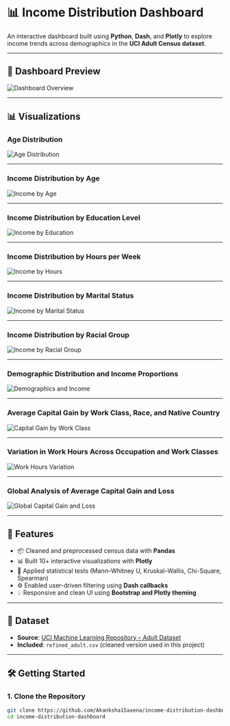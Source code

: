 # 📊 Income Distribution Dashboard

An interactive dashboard built using **Python**, **Dash**, and **Plotly** to explore income trends across demographics in the **UCI Adult Census dataset**.

---

## 📸 Dashboard Preview

![Dashboard Overview](https://raw.githubusercontent.com/Akanksha1Saxena/income-distribution-dashboard/main/assets/images/dashboard.png)

---

## 📊 Visualizations

### Age Distribution

![Age Distribution](https://raw.githubusercontent.com/Akanksha1Saxena/income-distribution-dashboard/main/assets/images/Age_Distribution_analysis.png)

---

### Income Distribution by Age

![Income by Age](https://raw.githubusercontent.com/Akanksha1Saxena/income-distribution-dashboard/main/assets/images/Income_Distribution_by_age.png)

---

### Income Distribution by Education Level

![Income by Education](https://raw.githubusercontent.com/Akanksha1Saxena/income-distribution-dashboard/main/assets/images/Income_Distribution_by_education_level.png)

---

### Income Distribution by Hours per Week

![Income by Hours](https://raw.githubusercontent.com/Akanksha1Saxena/income-distribution-dashboard/main/assets/images/Income_Distribution_by_hours_per_week.png)

---

### Income Distribution by Marital Status

![Income by Marital Status](https://raw.githubusercontent.com/Akanksha1Saxena/income-distribution-dashboard/main/assets/images/Income_Distribution_by_martial_status.png)

---

### Income Distribution by Racial Group

![Income by Racial Group](https://raw.githubusercontent.com/Akanksha1Saxena/income-distribution-dashboard/main/assets/images/Income_Distribution_by_Racial_group.png)

---

### Demographic Distribution and Income Proportions

![Demographics and Income](https://raw.githubusercontent.com/Akanksha1Saxena/income-distribution-dashboard/main/assets/images/Demographic_Distribution_and_Income_Proportions.png)

---

### Average Capital Gain by Work Class, Race, and Native Country

![Capital Gain by Work Class](https://raw.githubusercontent.com/Akanksha1Saxena/income-distribution-dashboard/main/assets/images/Average_Capital_Gain_by_Work_Class_Race_and_Native_Country.png)

---

### Variation in Work Hours Across Occupation and Work Classes

![Work Hours Variation](https://raw.githubusercontent.com/Akanksha1Saxena/income-distribution-dashboard/main/assets/images/Variation_In_Work_Hours_Across_Occupation_and_Work_Classes.png)

---

### Global Analysis of Average Capital Gain and Loss

![Global Capital Gain and Loss](https://raw.githubusercontent.com/Akanksha1Saxena/income-distribution-dashboard/main/assets/images/Global_Analysis_of_Average_Capital_Gain_and_Loss.png)

---

## 🚀 Features

- 📦 Cleaned and preprocessed census data with **Pandas**
- 📊 Built 10+ interactive visualizations with **Plotly**
- 🧪 Applied statistical tests (Mann–Whitney U, Kruskal–Wallis, Chi-Square, Spearman)
- ⚙️ Enabled user-driven filtering using **Dash callbacks**
- 💡 Responsive and clean UI using **Bootstrap and Plotly theming**

---

## 📁 Dataset

- **Source**: [UCI Machine Learning Repository – Adult Dataset](https://archive.ics.uci.edu/ml/datasets/adult)
- **Included**: `refined_adult.csv` (cleaned version used in this project)

---

## 🛠️ Getting Started

### 1. Clone the Repository

```bash
git clone https://github.com/Akanksha1Saxena/income-distribution-dashboard.git
cd income-distribution-dashboard
